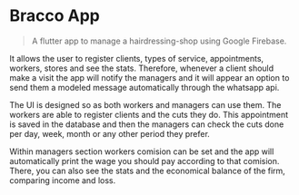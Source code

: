 # Bracco App
> A flutter app to manage a hairdressing-shop using Google Firebase.

It allows the user to register clients, types of service, appointments, workers, stores and see the stats. Therefore, whenever a client should make a visit the app will notify 
the managers and it will appear an option to send them a modeled message automatically through the whatsapp api. 

The UI is designed so as both workers and managers can use them. The workers are able to register clients and the cuts they do. This appointment is saved in the database and then
the managers can check the cuts done per day, week, month or any other period they prefer.

Within managers section workers comision can be set and the app will automatically print the wage you should pay according to that comision. There, you can also see the stats and
the economical balance of the firm, comparing income and loss. 

